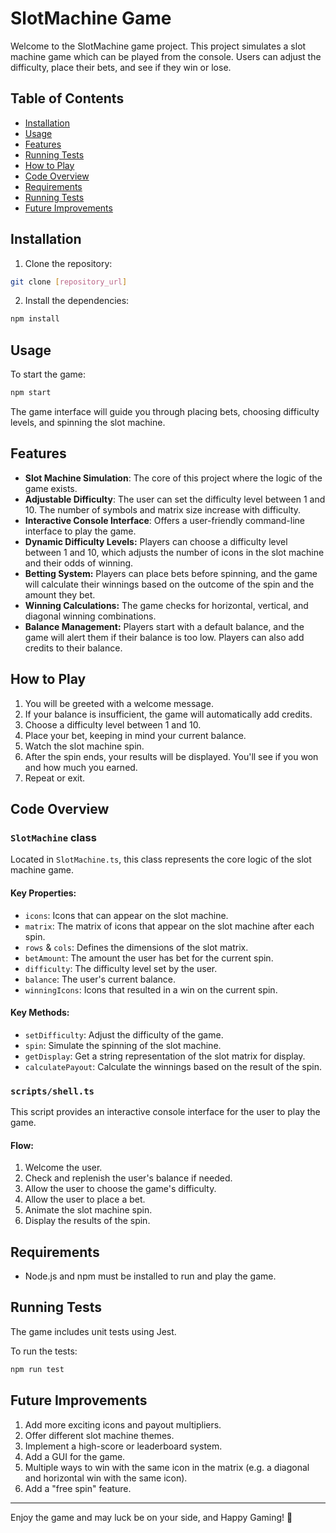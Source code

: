# SlotMachine Game

Welcome to the SlotMachine game project. This project simulates a slot machine game which can be played from the console. Users can adjust the difficulty, place their bets, and see if they win or lose.

## Table of Contents

- [Installation](#installation)
- [Usage](#usage)
- [Features](#features)
- [Running Tests](#running-tests)
- [How to Play](#how-to-play)
- [Code Overview](#code-overview)
- [Requirements](#requirements)
- [Running Tests](#running-tests)
- [Future Improvements](#future-improvements)

## Installation

1. Clone the repository:
```bash
git clone [repository_url]
```
2. Install the dependencies:
```bash
npm install
```

## Usage

To start the game:

```bash
npm start
```

The game interface will guide you through placing bets, choosing difficulty levels, and spinning the slot machine. 

## Features

- **Slot Machine Simulation**: The core of this project where the logic of the game exists. 
- **Adjustable Difficulty**: The user can set the difficulty level between 1 and 10. The number of symbols and matrix size increase with difficulty.
- **Interactive Console Interface**: Offers a user-friendly command-line interface to play the game.
- **Dynamic Difficulty Levels:** Players can choose a difficulty level between 1 and 10, which adjusts the number of icons in the slot machine and their odds of winning.
- **Betting System:** Players can place bets before spinning, and the game will calculate their winnings based on the outcome of the spin and the amount they bet.
- **Winning Calculations:** The game checks for horizontal, vertical, and diagonal winning combinations.
- **Balance Management:** Players start with a default balance, and the game will alert them if their balance is too low. Players can also add credits to their balance.

## How to Play

1. You will be greeted with a welcome message.
2. If your balance is insufficient, the game will automatically add credits.
3. Choose a difficulty level between 1 and 10.
4. Place your bet, keeping in mind your current balance.
5. Watch the slot machine spin.
6. After the spin ends, your results will be displayed. You'll see if you won and how much you earned.
7. Repeat or exit.

## Code Overview

### `SlotMachine` class

Located in `SlotMachine.ts`, this class represents the core logic of the slot machine game. 

#### Key Properties:

- `icons`: Icons that can appear on the slot machine.
- `matrix`: The matrix of icons that appear on the slot machine after each spin.
- `rows` & `cols`: Defines the dimensions of the slot matrix.
- `betAmount`: The amount the user has bet for the current spin.
- `difficulty`: The difficulty level set by the user.
- `balance`: The user's current balance.
- `winningIcons`: Icons that resulted in a win on the current spin.

#### Key Methods:

- `setDifficulty`: Adjust the difficulty of the game.
- `spin`: Simulate the spinning of the slot machine.
- `getDisplay`: Get a string representation of the slot matrix for display.
- `calculatePayout`: Calculate the winnings based on the result of the spin.

### `scripts/shell.ts`

This script provides an interactive console interface for the user to play the game.

#### Flow:

1. Welcome the user.
2. Check and replenish the user's balance if needed.
3. Allow the user to choose the game's difficulty.
4. Allow the user to place a bet.
5. Animate the slot machine spin.
6. Display the results of the spin.

## Requirements

- Node.js and npm must be installed to run and play the game.

## Running Tests

The game includes unit tests using Jest.

To run the tests:

```bash
npm run test
```

## Future Improvements

1. Add more exciting icons and payout multipliers.
2. Offer different slot machine themes.
3. Implement a high-score or leaderboard system.
4. Add a GUI for the game.
5. Multiple ways to win with the same icon in the matrix (e.g. a diagonal and horizontal win with the same icon).
6. Add a "free spin" feature.
---

Enjoy the game and may luck be on your side, and Happy Gaming! 🎰